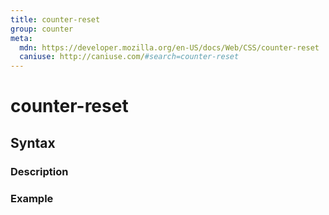 ```yaml
---
title: counter-reset
group: counter
meta:
  mdn: https://developer.mozilla.org/en-US/docs/Web/CSS/counter-reset
  caniuse: http://caniuse.com/#search=counter-reset
---
```


# counter-reset
<!--- Introduction for counter-reset, keep it brief and set the overall context -->

## Syntax
<!--- Introduce the various syntax for counter-reset -->

### Description
<!--- For each major section of syntax, provide a description explaining its usage further -->

### Example
<!--- Provide code examples for the syntax block you're currently describing -->